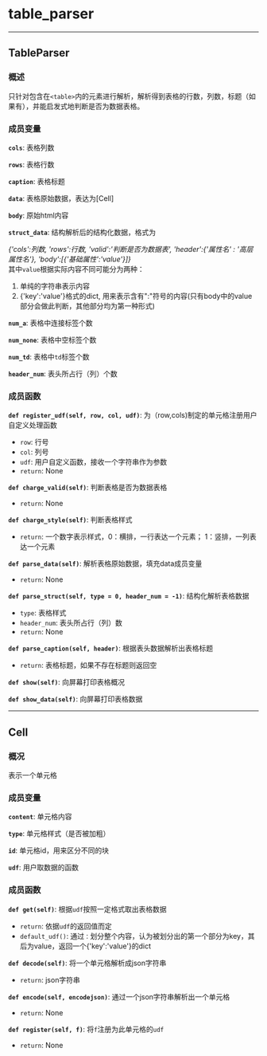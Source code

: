 # table_parser
---
## TableParser
### 概述
只针对包含在`<table>`内的元素进行解析，解析得到表格的行数，列数，标题（如果有），并能启发式地判断是否为数据表格。
### 成员变量
**`cols`**: 表格列数

**`rows`**: 表格行数

**`caption`**: 表格标题

**`data`**: 表格原始数据，表达为[Cell]

**`body`**: 原始html内容

**`struct_data`**: 结构解析后的结构化数据，格式为

*{'cols':列数, 'rows':行数, 'valid':'判断是否为数据表', 'header':{'属性名' : '高层属性名'}, 'body':[{'基础属性':'value'}]}*<br/>
其中`value`根据实际内容不同可能分为两种：
1. 单纯的字符串表示内容
2. {'key':'value'}格式的dict, 用来表示含有":"符号的内容(只有body中的value部分会做此判断，其他部分均为第一种形式)

**`num_a`**: 表格中连接标签个数

**`num_none`**: 表格中空标签个数

**`num_td`**: 表格中`td`标签个数

**`header_num`**: 表头所占行（列）个数

### 成员函数
**`def register_udf(self, row, col, udf)`**:
为（row,cols)制定的单元格注册用户自定义处理函数
- `row`: 行号
- `col`: 列号
- `udf`: 用户自定义函数，接收一个字符串作为参数
- `return`: None


**`def charge_valid(self)`**: 
判断表格是否为数据表格
- `return`: None

**`def charge_style(self)`**:
判断表格样式
- `return`: 一个数字表示样式，0：横排，一行表达一个元素； 1：竖排，一列表达一个元素

**`def parse_data(self)`**:
解析表格原始数据，填充data成员变量
- `return`: None

**`def parse_struct(self, type = 0, header_num = -1)`**:
结构化解析表格数据
- `type`: 表格样式
- `header_num`: 表头所占行（列）数
- `return`: None

**`def parse_caption(self, header)`**:
根据表头数据解析出表格标题
- `return`: 表格标题，如果不存在标题则返回空

**`def show(self)`**:
向屏幕打印表格概况

**`def show_data(self)`**:
向屏幕打印表格数据

---
## Cell
### 概况
表示一个单元格
### 成员变量
**`content`**: 单元格内容

**`type`**: 单元格样式（是否被加粗）

**`id`**: 单元格id，用来区分不同的块

**`udf`**: 用户取数据的函数
### 成员函数
**`def get(self)`**: 根据`udf`按照一定格式取出表格数据
- `return`: 依据`udf`的返回值而定
- `default_udf()`: 通过`：`划分整个内容，认为被划分出的第一个部分为key，其后为value，返回一个{'key':'value'}的dict

**`def decode(self)`**: 将一个单元格解析成json字符串
- `return`: json字符串

**`def encode(self, encodejson)`**: 通过一个json字符串解析出一个单元格
- `return`: None

**`def register(self, f)`**: 将`f`注册为此单元格的`udf`
- `return`: None
  

